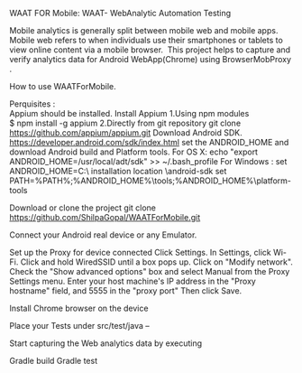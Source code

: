 WAAT FOR Mobile:
WAAT- WebAnalytic Automation Testing

Mobile analytics is generally split between mobile web and mobile apps. Mobile web refers to when individuals use their smartphones or tablets to view online content via a mobile browser. 
This project helps to capture and verify analytics data for Android WebApp(Chrome) using BrowserMobProxy .

How to use WAATForMobile.

Perquisites :   
Appium should be installed. 
  Install Appium 
      1.Using npm modules 
		    $ npm install -g appium
      2.Directly from git repository 
		    git clone https://github.com/appium/appium.git
  Download Android SDK.
	    https://developer.android.com/sdk/index.html
	set the ANDROID_HOME and download Android build and Platform tools.
	    For OS X:
		    echo "export ANDROID_HOME=/usr/local/adt/sdk" >> ~/.bash_profile
	    For Windows :
		    set ANDROID_HOME=C:\ installation location \android-sdk
		    set PATH=%PATH%;%ANDROID_HOME%\tools;%ANDROID_HOME%\platform-tools

Download or clone the project 
  git clone https://github.com/ShilpaGopal/WAATForMobile.git

Connect your Android real device or any Emulator.

Set up the Proxy for device connected
Click Settings.
In Settings, click Wi-Fi.
Click and hold WiredSSID until a box pops up.
Click on "Modify network".
Check the "Show advanced options" box and select Manual from the Proxy Settings menu.
Enter your host machine's IP address in the "Proxy hostname" field, and 5555 in the "proxy port" 
Then click Save.

Install Chrome browser on the device

Place your Tests under src/test/java –

Start capturing the Web analytics data by executing 

Gradle build 
Gradle test
